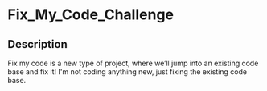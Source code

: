 # Fix_My_Code_Challenge

## Description

Fix my code is a new type of project, where we’ll jump into an existing code base and fix it!
I'm not coding anything new, just fixing the existing code base.
